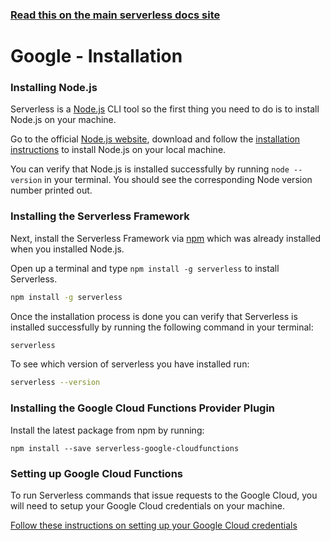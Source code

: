 <!--
title: Serverless Framework - Google Cloud Functions Guide - Installing The Serverless Framework
menuText: Installation
menuOrder: 2
description: How to install the Serverless Framework and start using Google Cloud Functions
layout: Doc
-->

<!-- DOCS-SITE-LINK:START automatically generated  -->

### [Read this on the main serverless docs site](https://www.serverless.com/framework/docs/providers/google/guide/installation)

<!-- DOCS-SITE-LINK:END -->

# Google - Installation

### Installing Node.js

Serverless is a [Node.js](https://nodejs.org) CLI tool so the first thing you need to do is to install Node.js on your machine.

Go to the official [Node.js website](https://nodejs.org), download and follow the [installation instructions](https://nodejs.org/en/download/) to install Node.js on your local machine.

You can verify that Node.js is installed successfully by running `node --version` in your terminal. You should see the corresponding Node version number printed out.

### Installing the Serverless Framework

Next, install the Serverless Framework via [npm](https://npmjs.org) which was already installed when you installed Node.js.

Open up a terminal and type `npm install -g serverless` to install Serverless.

```bash
npm install -g serverless
```

Once the installation process is done you can verify that Serverless is installed successfully by running the following command in your terminal:

```bash
serverless
```

To see which version of serverless you have installed run:

```bash
serverless --version
```

### Installing the Google Cloud Functions Provider Plugin

Install the latest package from npm by running:

```
npm install --save serverless-google-cloudfunctions
```

### Setting up Google Cloud Functions

To run Serverless commands that issue requests to the Google Cloud, you will need to setup your Google Cloud credentials on your machine.

[Follow these instructions on setting up your Google Cloud credentials](./credentials.md)
